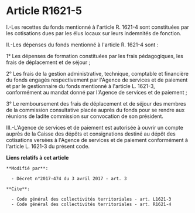 # Article R1621-5

I.-Les recettes du fonds mentionné à l'article R. 1621-4 sont constituées par les cotisations dues par les élus locaux sur
leurs indemnités de fonction. 

II.-Les dépenses du fonds mentionné à l'article R. 1621-4 sont : 

1° Les dépenses de formation constituées par les frais pédagogiques, les frais de déplacement et de séjour ; 

2° Les frais de la gestion administrative, technique, comptable et financière du fonds engagés respectivement par l'Agence de
services et de paiement et par le gestionnaire du fonds mentionné à l'article L. 1621-3, conformément au mandat donné par
l'Agence de services et de paiement ; 

3° Le remboursement des frais de déplacement et de séjour des membres de la commission consultative placée auprès du fonds
pour se rendre aux réunions de ladite commission sur convocation de son président. 

III.-L'Agence de services et de paiement est autorisée à ouvrir un compte auprès de la Caisse des dépôts et consignations
destiné au dépôt des cotisations versées à l'Agence de services et de paiement conformément à l'article L. 1621-3 du présent
code.

**Liens relatifs à cet article**

	**Modifié par**:

	  - Décret n°2017-474 du 3 avril 2017 - art. 3

	**Cite**:

	  - Code général des collectivités territoriales - art. L1621-3
	  - Code général des collectivités territoriales - art. R1621-4
